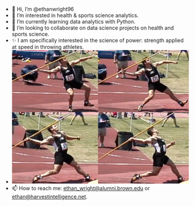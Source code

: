 - 👋 Hi, I’m @ethanwright96
- 👀 I’m interested in health & sports science analytics.
- 🌱 I’m currently learning data analytics with Python. 
- 💞️ I’m looking to collaborate on data science projects on health and sports science.
- ✨ I am specifically interested in the science of power: strength applied at speed in throwing athletes.
- ![alt](rich_block_javelin.png)
- 📫 How to reach me: ethan_wright@alumni.brown.edu or ethan@harvestintelligence.net.

<!---
ethanwright96/ethanwright96 is a ✨ special ✨ repository because its `README.md` (this file) appears on your GitHub profile.
You can click the Preview link to take a look at your changes.
--->
